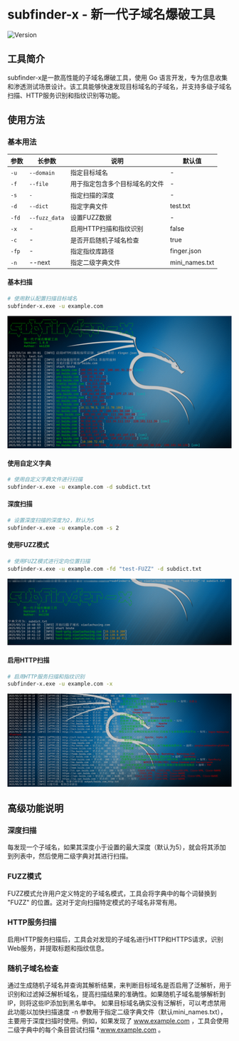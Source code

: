 # subfinder-x - 新一代子域名爆破工具
![Version](https://img.shields.io/badge/Version-2.0-green)

## 工具简介
subfinder-x是一款高性能的子域名爆破工具，使用 Go 语言开发，专为信息收集和渗透测试场景设计。该工具能够快速发现目标域名的子域名，并支持多级子域名扫描、HTTP服务识别和指纹识别等功能。


## 使用方法

### 基本用法

| 参数 | 长参数 | 说明 | 默认值 |
| ---- | ------ | ---- | ------ |
| `-u` | `--domain` | 指定目标域名 | - |
| `-f` | `--file` | 用于指定包含多个目标域名的文件 | - |
| `-s` | `-` | 指定扫描的深度 | - |
| `-d` | `--dict` | 指定字典文件 | test.txt |
| `-fd` | `--fuzz_data` | 设置FUZZ数据 | - |
| `-x` | - | 启用HTTP扫描和指纹识别 | false |
| `-c` | - | 是否开启随机子域名检查 | true |
| `-fp` | - | 指定指纹库路径 | finger.json |
| `-n` | --next | 指定二级字典文件 | mini_names.txt |

#### 基本扫描

```bash
# 使用默认配置扫描目标域名
subfinder-x.exe -u example.com
```
![image](1.png)

#### 使用自定义字典

```bash
# 使用自定义字典文件进行扫描
subfinder-x.exe -u example.com -d subdict.txt
```

#### 深度扫描

```bash
# 设置深度扫描的深度为2，默认为5
subfinder-x.exe -u example.com -s 2
```

#### 使用FUZZ模式

```bash
# 使用FUZZ模式进行定向位置扫描
subfinder-x.exe -u example.com -fd "test-FUZZ" -d subdict.txt
```
![image](2.png)

#### 启用HTTP扫描

```bash
# 启用HTTP服务扫描和指纹识别
subfinder-x.exe -u example.com -x
```
![image](3.png)

## 高级功能说明

### 深度扫描

每发现一个子域名，如果其深度小于设置的最大深度（默认为5），就会将其添加到列表中，然后使用二级字典对其进行扫描。

### FUZZ模式

FUZZ模式允许用户定义特定的子域名模式，工具会将字典中的每个词替换到 "FUZZ" 的位置。这对于定向扫描特定模式的子域名非常有用。

### HTTP服务扫描

启用HTTP服务扫描后，工具会对发现的子域名进行HTTP和HTTPS请求，识别Web服务，并提取标题和指纹信息。

### 随机子域名检查

通过生成随机子域名并查询其解析结果，来判断目标域名是否启用了泛解析，用于识别和过滤掉泛解析域名，提高扫描结果的准确性。如果随机子域名能够解析到IP，则将这些IP添加到黑名单中。
如果目标域名确实没有泛解析，可以考虑禁用此功能以加快扫描速度
-n 参数用于指定二级字典文件（默认mini_names.txt），主要用于深度扫描时使用。例如，如果发现了 www.example.com ，工具会使用二级字典中的每个条目尝试扫描 *.www.example.com 。

